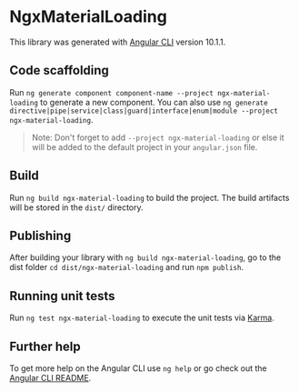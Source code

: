 # NgxMaterialLoading

This library was generated with [Angular CLI](https://github.com/angular/angular-cli) version 10.1.1.

## Code scaffolding

Run `ng generate component component-name --project ngx-material-loading` to generate a new component. You can also use `ng generate directive|pipe|service|class|guard|interface|enum|module --project ngx-material-loading`.
> Note: Don't forget to add `--project ngx-material-loading` or else it will be added to the default project in your `angular.json` file. 

## Build

Run `ng build ngx-material-loading` to build the project. The build artifacts will be stored in the `dist/` directory.

## Publishing

After building your library with `ng build ngx-material-loading`, go to the dist folder `cd dist/ngx-material-loading` and run `npm publish`.

## Running unit tests

Run `ng test ngx-material-loading` to execute the unit tests via [Karma](https://karma-runner.github.io).

## Further help

To get more help on the Angular CLI use `ng help` or go check out the [Angular CLI README](https://github.com/angular/angular-cli/blob/master/README.md).

